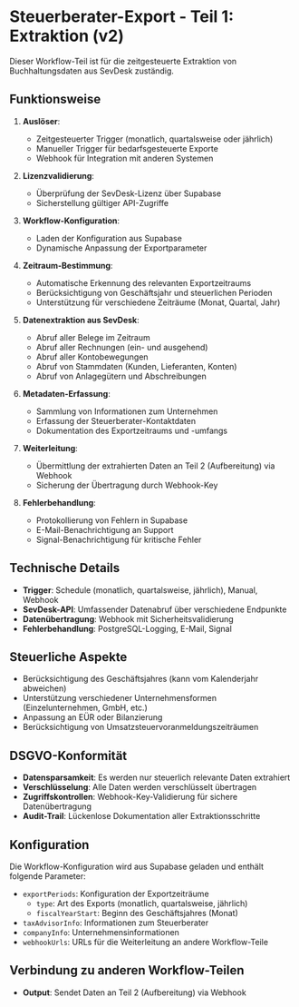 # Steuerberater-Export - Teil 1: Extraktion (v2)

Dieser Workflow-Teil ist für die zeitgesteuerte Extraktion von Buchhaltungsdaten aus SevDesk zuständig.

## Funktionsweise

1. **Auslöser**:
   - Zeitgesteuerter Trigger (monatlich, quartalsweise oder jährlich)
   - Manueller Trigger für bedarfsgesteuerte Exporte
   - Webhook für Integration mit anderen Systemen

2. **Lizenzvalidierung**:
   - Überprüfung der SevDesk-Lizenz über Supabase
   - Sicherstellung gültiger API-Zugriffe

3. **Workflow-Konfiguration**:
   - Laden der Konfiguration aus Supabase
   - Dynamische Anpassung der Exportparameter

4. **Zeitraum-Bestimmung**:
   - Automatische Erkennung des relevanten Exportzeitraums
   - Berücksichtigung von Geschäftsjahr und steuerlichen Perioden
   - Unterstützung für verschiedene Zeiträume (Monat, Quartal, Jahr)

5. **Datenextraktion aus SevDesk**:
   - Abruf aller Belege im Zeitraum
   - Abruf aller Rechnungen (ein- und ausgehend)
   - Abruf aller Kontobewegungen
   - Abruf von Stammdaten (Kunden, Lieferanten, Konten)
   - Abruf von Anlagegütern und Abschreibungen

6. **Metadaten-Erfassung**:
   - Sammlung von Informationen zum Unternehmen
   - Erfassung der Steuerberater-Kontaktdaten
   - Dokumentation des Exportzeitraums und -umfangs

7. **Weiterleitung**:
   - Übermittlung der extrahierten Daten an Teil 2 (Aufbereitung) via Webhook
   - Sicherung der Übertragung durch Webhook-Key

8. **Fehlerbehandlung**:
   - Protokollierung von Fehlern in Supabase
   - E-Mail-Benachrichtigung an Support
   - Signal-Benachrichtigung für kritische Fehler

## Technische Details

- **Trigger**: Schedule (monatlich, quartalsweise, jährlich), Manual, Webhook
- **SevDesk-API**: Umfassender Datenabruf über verschiedene Endpunkte
- **Datenübertragung**: Webhook mit Sicherheitsvalidierung
- **Fehlerbehandlung**: PostgreSQL-Logging, E-Mail, Signal

## Steuerliche Aspekte

- Berücksichtigung des Geschäftsjahres (kann vom Kalenderjahr abweichen)
- Unterstützung verschiedener Unternehmensformen (Einzelunternehmen, GmbH, etc.)
- Anpassung an EÜR oder Bilanzierung
- Berücksichtigung von Umsatzsteuervoranmeldungszeiträumen

## DSGVO-Konformität

- **Datensparsamkeit**: Es werden nur steuerlich relevante Daten extrahiert
- **Verschlüsselung**: Alle Daten werden verschlüsselt übertragen
- **Zugriffskontrollen**: Webhook-Key-Validierung für sichere Datenübertragung
- **Audit-Trail**: Lückenlose Dokumentation aller Extraktionsschritte

## Konfiguration

Die Workflow-Konfiguration wird aus Supabase geladen und enthält folgende Parameter:

- `exportPeriods`: Konfiguration der Exportzeiträume
  - `type`: Art des Exports (monatlich, quartalsweise, jährlich)
  - `fiscalYearStart`: Beginn des Geschäftsjahres (Monat)
- `taxAdvisorInfo`: Informationen zum Steuerberater
- `companyInfo`: Unternehmensinformationen
- `webhookUrls`: URLs für die Weiterleitung an andere Workflow-Teile

## Verbindung zu anderen Workflow-Teilen

- **Output**: Sendet Daten an Teil 2 (Aufbereitung) via Webhook
